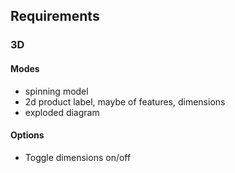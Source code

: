 
## Requirements

### 3D

#### Modes
* spinning model
* 2d product label, maybe of features, dimensions
* exploded diagram

#### Options
* Toggle dimensions on/off
